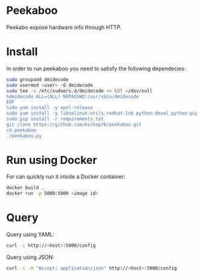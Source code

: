 # Peekaboo

Peekabo expose hardware info through HTTP.

# Install

In order to run peekaboo you need to satisfy the following dependecies:

```bash
sudo groupadd dmidecode
sudo usermod <user> -G dmidecode
sudo tee -a /etc/sudoers.d/dmidecode << EOT >/dev/null
%dmidecode ALL=(ALL) NOPASSWD:/usr/sbin/dmidecode
EOF
sudo yum install -y epel-release
sudo yum install -y libselinux-utils redhat-lsb python-devel python-pip
sudo pip install -r requirements.txt
git clone https://github.com/mickep76/peekaboo.git
cd peekaboo
./peekaboo.py
```

# Run using Docker

For can quickly run it inside a Docker container:

```bash
docker build .
docker run -p 5000:5000 <image id>
```

# Query

Query using YAML:

```bash
curl -i http://<host>:5000/config
```

Query using JSON:

```bash
curl -i -H "Accept: application/json" http://<host>:5000/config
```
